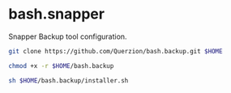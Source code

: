 # bash.snapper
Snapper Backup tool configuration.
```bash
git clone https://github.com/Querzion/bash.backup.git $HOME
```
```bash
chmod +x -r $HOME/bash.backup
```
```bash
sh $HOME/bash.backup/installer.sh
```
